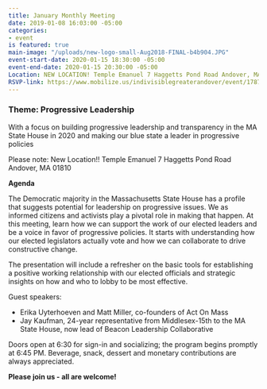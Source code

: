 ```yaml
---
title: January Monthly Meeting
date: 2019-01-08 16:03:00 -05:00
categories:
- event
is featured: true
main-image: "/uploads/new-logo-small-Aug2018-FINAL-b4b904.JPG"
event-start-date: 2020-01-15 18:30:00 -05:00
event-end-date: 2020-01-15 20:30:00 -05:00
Location: NEW LOCATION! Temple Emanuel 7 Haggetts Pond Road Andover, MA 01810
RSVP-link: https://www.mobilize.us/indivisiblegreaterandover/event/178777/
---
```


### Theme: Progressive Leadership
With a focus on building progressive leadership and transparency in the MA State House in 2020 and making our blue state a leader in progressive policies

Please note: New Location!! Temple Emanuel 7 Haggetts Pond Road Andover, MA 01810

**Agenda**

The Democratic majority in the Massachusetts State House has a profile that suggests potential for leadership on progressive issues. We as informed citizens and activists play a pivotal role in making that happen. At this meeting, learn how we can support the work of our elected leaders and be a voice in favor of progressive policies. It starts with understanding how our elected legislators actually vote and how we can collaborate to drive constructive change.

The presentation will include a refresher on the basic tools for establishing a positive working relationship with our elected officials and strategic insights on how and who to lobby to be most effective.

Guest speakers: 
* Erika Uyterhoeven and Matt Miller, co-founders of Act On Mass
* Jay Kaufman, 24-year representative from Middlesex-15th to the MA State House, now lead of Beacon Leadership Collaborative

Doors open at 6:30 for sign-in and socializing; the program begins promptly at 6:45 PM. Beverage, snack, dessert and monetary contributions are always appreciated.  

**Please join us - all are welcome!**
